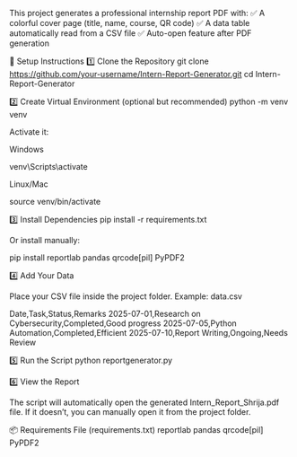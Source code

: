 This project generates a professional internship report PDF with:
✅ A colorful cover page (title, name, course, QR code)
✅ A data table automatically read from a CSV file
✅ Auto-open feature after PDF generation

🚀 Setup Instructions
1️⃣ Clone the Repository
git clone https://github.com/your-username/Intern-Report-Generator.git
cd Intern-Report-Generator

2️⃣ Create Virtual Environment (optional but recommended)
python -m venv venv


Activate it:

Windows

venv\Scripts\activate


Linux/Mac

source venv/bin/activate

3️⃣ Install Dependencies
pip install -r requirements.txt


Or install manually:

pip install reportlab pandas qrcode[pil] PyPDF2

4️⃣ Add Your Data

Place your CSV file inside the project folder. Example:
data.csv

Date,Task,Status,Remarks
2025-07-01,Research on Cybersecurity,Completed,Good progress
2025-07-05,Python Automation,Completed,Efficient
2025-07-10,Report Writing,Ongoing,Needs Review

5️⃣ Run the Script
python reportgenerator.py

6️⃣ View the Report

The script will automatically open the generated Intern_Report_Shrija.pdf file.
If it doesn’t, you can manually open it from the project folder.

📦 Requirements File (requirements.txt)
reportlab
pandas
qrcode[pil]
PyPDF2
